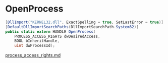 # OpenProcess

```csharp
[DllImport("KERNEL32.dll", ExactSpelling = true, SetLastError = true)]
[DefaultDllImportSearchPaths(DllImportSearchPath.System32)]
public static extern HANDLE OpenProcess(
    PROCESS_ACCESS_RIGHTS dwDesiredAccess, 
    BOOL bInheritHandle,
    uint dwProcessId);
```

[process\_access\_rights.md](../threading/process\_access\_rights.md "mention")
